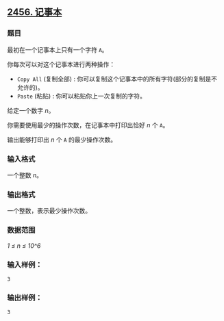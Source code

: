 ## [2456. 记事本](https://www.acwing.com/problem/content/2458/)

### 题目

最初在一个记事本上只有一个字符 `A`。

你每次可以对这个记事本进行两种操作：

- `Copy All` (复制全部) : 你可以复制这个记事本中的所有字符(部分的复制是不允许的)。
- `Paste` (粘贴) : 你可以粘贴你上一次复制的字符。

给定一个数字 *n*。

你需要使用最少的操作次数，在记事本中打印出恰好 *n* 个 `A`。

输出能够打印出 *n* 个 `A` 的最少操作次数。

### 输入格式

一个整数 *n*。

### 输出格式

一个整数，表示最少操作次数。

### 数据范围

*1 ≤ n ≤ 10^6*

### 输入样例：

```
3
```

### 输出样例：

```
3
```
